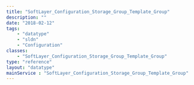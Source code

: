 ```yaml
---
title: "SoftLayer_Configuration_Storage_Group_Template_Group"
description: ""
date: "2018-02-12"
tags:
    - "datatype"
    - "sldn"
    - "Configuration"
classes:
    - "SoftLayer_Configuration_Storage_Group_Template_Group"
type: "reference"
layout: "datatype"
mainService : "SoftLayer_Configuration_Storage_Group_Template_Group"
---
```


